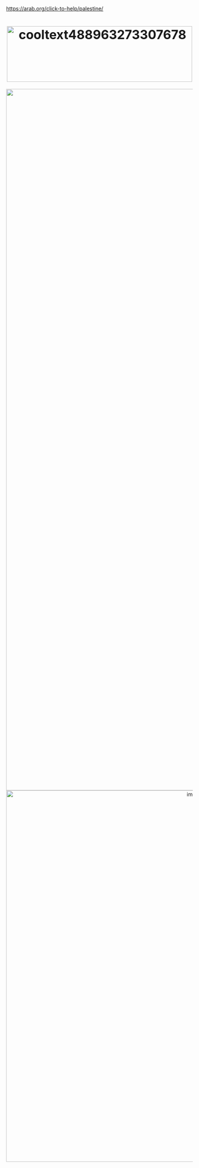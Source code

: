 https://arab.org/click-to-help/palestine/
<h1 align="center"><big><img width="500" height="150" alt="cooltext488963273307678" src="https://github.com/user-attachments/assets/2efe2299-8542-409a-8340-0c5c2b1b9998" />
</big></h1>



<div align="center">
 <img width="1888" height="1888" alt="<img width="1888" height="1888" alt="hereaugio (2)" src="https://github.com/user-attachments/assets/f8e1e001-6b21-418e-b6df-e89535cefc71" />
<img width="1000" height="1000" alt="image" src="https://github.com/user-attachments/assets/312baa9e-d907-4b26-9bed-03183025e310" />









